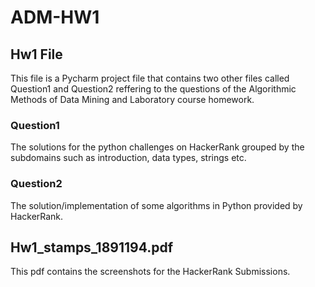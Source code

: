 # ADM-HW1
## Hw1 File
This file is a Pycharm project file that contains two other files called Question1 and Question2 reffering to the questions of the Algorithmic Methods of Data Mining and Laboratory course homework.

### Question1
The solutions for the python challenges on HackerRank grouped by the subdomains such as introduction, data types, strings etc.

### Question2
The solution/implementation of some algorithms in Python provided by HackerRank.

## Hw1_stamps_1891194.pdf
This pdf contains the screenshots for the HackerRank Submissions.
